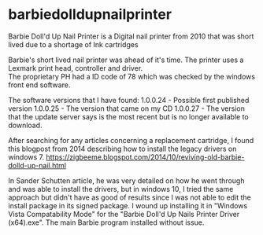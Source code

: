 # barbiedolldupnailprinter
Barbie Doll'd Up Nail Printer is a Digital nail printer from 2010 that was short lived due to a shortage of Ink cartridges

Barbie's short lived nail printer was ahead of it's time.  The printer uses a Lexmark print head, controller and driver.  
The proprietary PH had a ID code of 78 which was checked by the windows front end software.

The software versions that I have found:
1.0.0.24 - Possible first published version
1.0.0.25 - The version that came on my CD
1.0.0.27 - The version that the update server says is the most recent but is no longer available to download.

After searching for any articles concerning a replacement cartridge, I found this blogpost from 2014 describing how to install
the legacy drivers on windows 7.
https://zigbeeme.blogspot.com/2014/10/reviving-old-barbie-dolld-up-nail.html

In Sander Schutten article, he was very detailed on how he went through and was able to install the drivers, but in windows 10, I tried the same
approach but didn't have as good of results since I was not able to edit the install package in its signed package.  I wound up
installing it in "Windows Vista Compatability Mode" for the "Barbie Doll'd Up Nails Printer Driver (x64).exe".  The main Barbie program
installed without issue.




